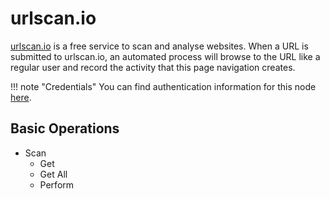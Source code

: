 # urlscan.io

[urlscan.io](https://urlscan.io/) is a free service to scan and analyse websites. When a URL is submitted to urlscan.io, an automated process will browse to the URL like a regular user and record the activity that this page navigation creates.

!!! note "Credentials"
    You can find authentication information for this node [here](/integrations/builtin/credentials/urlscanio/).


## Basic Operations

* Scan
    * Get
    * Get All
    * Perform
